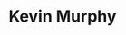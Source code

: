 ---
title: "Kevin Murphy"
presenter_id: kevin_murphy
layout: member_all_publications
permalink: /member_full_publications/:presenter_id/
---